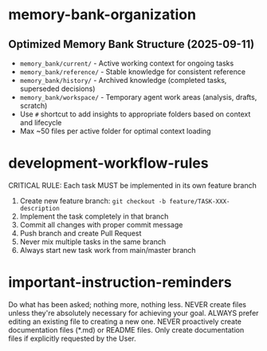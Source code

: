 # memory-bank-organization
## Optimized Memory Bank Structure (2025-09-11)
- `memory_bank/current/` - Active working context for ongoing tasks
- `memory_bank/reference/` - Stable knowledge for consistent reference  
- `memory_bank/history/` - Archived knowledge (completed tasks, superseded decisions)
- `memory_bank/workspace/` - Temporary agent work areas (analysis, drafts, scratch)
- Use `#` shortcut to add insights to appropriate folders based on context and lifecycle
- Max ~50 files per active folder for optimal context loading

# development-workflow-rules
CRITICAL RULE: Each task MUST be implemented in its own feature branch
1. Create new feature branch: `git checkout -b feature/TASK-XXX-description`  
2. Implement the task completely in that branch
3. Commit all changes with proper commit message
4. Push branch and create Pull Request
5. Never mix multiple tasks in the same branch
6. Always start new task work from main/master branch

# important-instruction-reminders  
Do what has been asked; nothing more, nothing less.
NEVER create files unless they're absolutely necessary for achieving your goal.
ALWAYS prefer editing an existing file to creating a new one.
NEVER proactively create documentation files (*.md) or README files. Only create documentation files if explicitly requested by the User.